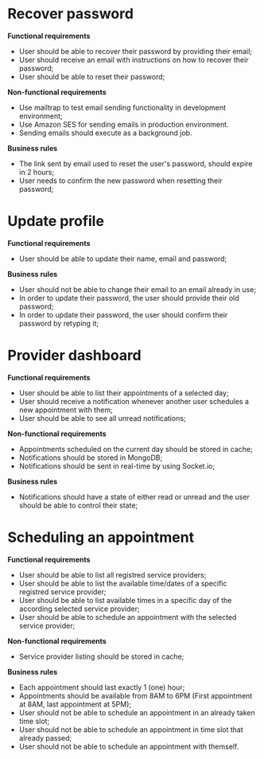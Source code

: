 # Recover password

**Functional requirements**

- User should be able to recover their password by providing their email;
- User should receive an email with instructions on how to recover their password;
- User should be able to reset their password;

**Non-functional requirements**

- Use mailtrap to test email sending functionality in development environment;
- Use Amazon SES for sending emails in production environment.
- Sending emails should execute as a background job.

**Business rules**

- The link sent by email used to reset the user's password, should expire in 2 hours;
- User needs to confirm the new password when resetting their password;

# Update profile

**Functional requirements**

- User should be able to update their name, email and password;

**Business rules**

- User should not be able to change their email to an email already in use;
- In order to update their password, the user should provide their old password;
- In order to update their password, the user should confirm their password by retyping it;

# Provider dashboard

**Functional requirements**

- User should be able to list their appointments of a selected day;
- User should receive a notification whenever another user schedules a new appointment with them;
- User should be able to see all unread notifications;

**Non-functional requirements**

- Appointments scheduled on the current day should be stored in cache;
- Notifications should be stored in MongoDB;
- Notifications should be sent in real-time by using Socket.io;

**Business rules**

- Notifications should have a state of either read or unread and the user should be able to control their state;

# Scheduling an appointment

**Functional requirements**

- User should be able to list all registred service providers;
- User should be able to list the available time/dates of a specific registred service provider;
- User should be able to list available times in a specific day of the according selected service provider;
- User should be able to schedule an appointment with the selected service provider;

**Non-functional requirements**

- Service provider listing should be stored in cache;

**Business rules**

- Each appointment should last exactly 1 (one) hour;
- Appointments should be available from 8AM to 6PM (First appointment at 8AM, last appointment at 5PM);
- User should not be able to schedule an appointment in an already taken time slot;
- User should not be able to schedule an appointment in time slot that already passed;
- User should not be able to schedule an appointment with themself.
